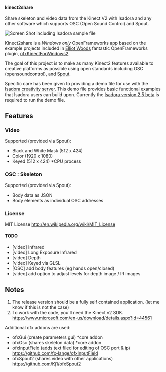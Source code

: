 #### kinect2share
Share skeleton and video data from the Kinect V2 with Isadora and any other software which supports OSC (Open Sound Control) and Spout. 

![Screen Shot including Isadora sample file](https://scontent-yyz1-1.xx.fbcdn.net/v/t1.0-9/14520555_628441647326699_2009086043384493757_n.png?oh=13ba880452a35193c8bdfacdaad6963e&oe=58AC35F3)

Kinect2share is a *Windows only* OpenFrameworks app based on the example projects included in [Elliot Woods](https://github.com/elliotwoods) fantastic OpenFrameworks plugin, [ofxKinectForWindows2](https://github.com/elliotwoods/ofxKinectForWindows2).

The goal of this project is to make as many Kinect2 features available to creative platforms as possible using open standards including OSC (opensoundcontrol), and [Spout](http://spout.zeal.co/).

Specific care has been given to providing a demo file for use with the [Isadora creativity server](http://troikatronix.com/).
This demo file provides basic functional examples that Isadora users can build upon.
Currently the [Isadora version 2.5 beta](http://troikatronix.com/isa25beta/) is required to run the demo file.

## Features
### Video
Supported (provided via Spout):
- Black and White Mask (512 x 424)
- Color (1920 x 1080)
- Keyed (512 x 424) *CPU process

### OSC : Skeleton
Supported (provided via Spout):
- Body data as JSON
- Body elements as individual OSC addresses

### License
MIT License http://en.wikipedia.org/wiki/MIT_License

#### TODO
- [video] Infrared
- [video] Long Exposure Infrared
- [video] Depth
- [video] Keyed via GLSL
- [OSC] add body features (eg hands open/closed)
- [video] add option to adjust levels for depth image / IR images

## Notes
1. The release version should be a fully self contained application. (let me know if this is not the case)
2. To work with the code, you'll need the Kinect v2 SDK. https://www.microsoft.com/en-us/download/details.aspx?id=44561

Additional ofx addons are used:
- ofxGui (create parameters gui) *core addon
- ofxOsc (shares skeleton data) *core addon
- ofxInputField (adds text filed for editing of OSC port & ip) https://github.com/fx-lange/ofxInputField
- ofxSpout2 (shares video with other applications) https://github.com/Kj1/ofxSpout2



